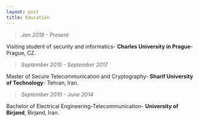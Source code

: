 ```yaml
---
layout: post
title: Education
---
```

  >  *Jan 2019 - Present*
  
  Visiting student of security and informatics- **Charles University in Prague**- Prague, CZ.

  >  *September 2015 - September 2017*
  
  Master of Secure Telecommunication and Cryptography- **Sharif University of Technology**- Tehran, Iran.

  >  *September 2010 - June 2014*
  
  Bachelor of Electrical Engineering-Telecommunication- **University of Birjand**, Birjand, Iran.
